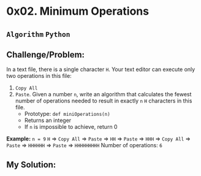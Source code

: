 # 0x02. Minimum Operations
**`Algorithm`**  **`Python`**
---

## Challenge/Problem:
In a text file, there is a single character `H`. Your text editor can execute only two operations in this file:
1. `Copy All`
2. `Paste`.
Given a number `n`, write an algorithm that calculates the fewest number of operations needed to result in exactly `n` `H` characters in this file.
    - Prototype: `def miniOperations(n)`
    - Returns an integer
    - If `n` is impossible to achieve, return 0

**Example:**
`n = 9`
`H` => `Copy All` => `Paste` => `HH` => `Paste` => `HHH` => `Copy All` => `Paste` => `HHHHHH` => `Paste` => `HHHHHHHHH`
Number of operations: `6`

## My Solution:

